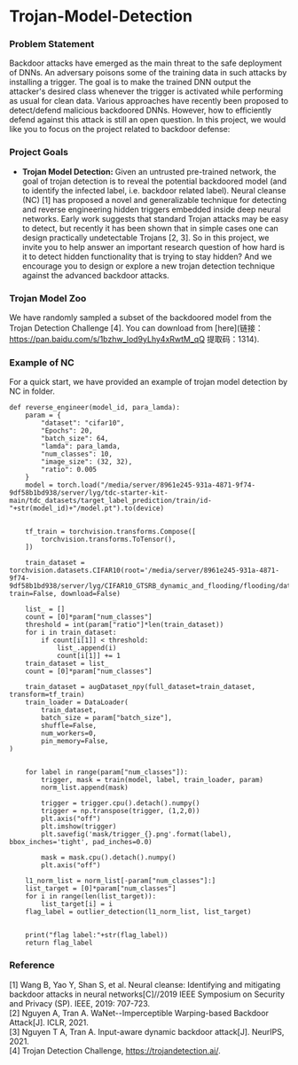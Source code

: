 # Trojan-Model-Detection

### Problem Statement

Backdoor attacks have emerged as the main threat to the safe deployment of DNNs. An adversary poisons some of the training data in such attacks by installing a trigger. The goal is to make the trained DNN output the attacker's desired class whenever the trigger is activated while performing as usual for clean data. Various approaches have recently been proposed to detect/defend malicious backdoored DNNs. However, how to efficiently defend against this attack is still an open question. In this project, we would like you to focus on the project related to backdoor defense:

### Project Goals  

- **Trojan Model Detection:** Given an untrusted pre-trained network, the goal of trojan detection is to reveal the potential backdoored model (and to identify the infected label, i.e. backdoor related label). Neural cleanse (NC) [1] has proposed a novel and generalizable technique for detecting and reverse engineering hidden triggers embedded inside deep neural networks. Early work suggests that standard Trojan attacks may be easy to detect, but recently it has been shown that in simple cases one can design practically undetectable Trojans [2, 3]. So in this project, we invite you to help answer an important research question of how hard is it to detect hidden functionality that is trying to stay hidden? And we encourage you to design or explore a new trojan detection technique against the advanced backdoor attacks.


### Trojan Model Zoo

We have randomly sampled a subset of the backdoored model from the Trojan Detection Challenge [4]. You can download from [here](链接：https://pan.baidu.com/s/1bzhw_lod9yLhy4xRwtM_qQ 
提取码：1314).

### Example of NC

For a quick start, we have provided an example of trojan model detection by NC in folder. 

```
def reverse_engineer(model_id, para_lamda):
    param = {
        "dataset": "cifar10",
        "Epochs": 20,
        "batch_size": 64,
        "lamda": para_lamda,
        "num_classes": 10,
        "image_size": (32, 32),
        "ratio": 0.005
    }
    model = torch.load("/media/server/8961e245-931a-4871-9f74-9df58b1bd938/server/lyg/tdc-starter-kit-main/tdc_datasets/target_label_prediction/train/id-"+str(model_id)+"/model.pt").to(device)

    
    tf_train = torchvision.transforms.Compose([  
        torchvision.transforms.ToTensor(),
    ])
    
    train_dataset = torchvision.datasets.CIFAR10(root='/media/server/8961e245-931a-4871-9f74-9df58b1bd938/server/lyg/CIFAR10_GTSRB_dynamic_and_flooding/flooding/data', train=False, download=False)

    list_ = []
    count = [0]*param["num_classes"]
    threshold = int(param["ratio"]*len(train_dataset))
    for i in train_dataset:
        if count[i[1]] < threshold:
            list_.append(i)
            count[i[1]] += 1
    train_dataset = list_
    count = [0]*param["num_classes"]

    train_dataset = augDataset_npy(full_dataset=train_dataset, transform=tf_train)
    train_loader = DataLoader(
        train_dataset,
        batch_size = param["batch_size"],
        shuffle=False,
        num_workers=0,
        pin_memory=False,
)
    

    for label in range(param["num_classes"]):
        trigger, mask = train(model, label, train_loader, param)
        norm_list.append(mask)

        trigger = trigger.cpu().detach().numpy()
        trigger = np.transpose(trigger, (1,2,0))
        plt.axis("off")
        plt.imshow(trigger)
        plt.savefig('mask/trigger_{}.png'.format(label), bbox_inches='tight', pad_inches=0.0)

        mask = mask.cpu().detach().numpy()
        plt.axis("off")
    
    l1_norm_list = norm_list[-param["num_classes"]:]
    list_target = [0]*param["num_classes"]
    for i in range(len(list_target)):
        list_target[i] = i
    flag_label = outlier_detection(l1_norm_list, list_target)
        
    
    print("flag label:"+str(flag_label))
    return flag_label
```


### Reference 

[1] Wang B, Yao Y, Shan S, et al. Neural cleanse: Identifying and mitigating backdoor attacks in neural networks[C]//2019 IEEE Symposium on Security and Privacy (SP). IEEE, 2019: 707-723.  
[2] Nguyen A, Tran A. WaNet--Imperceptible Warping-based Backdoor Attack[J]. ICLR, 2021.  
[3] Nguyen T A, Tran A. Input-aware dynamic backdoor attack[J]. NeurIPS, 2021.  
[4] Trojan Detection Challenge, https://trojandetection.ai/.
